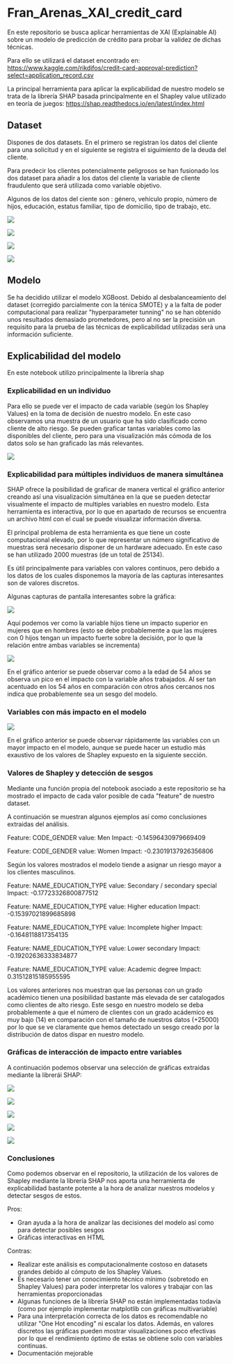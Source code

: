 # Fran_Arenas_XAI_credit_card

En este repositorio se busca aplicar herramientas de XAI (Explainable AI) sobre un modelo de predicción de crédito para probar la validez de dichas técnicas.


Para ello se utilizará el dataset encontrado en: https://www.kaggle.com/rikdifos/credit-card-approval-prediction?select=application_record.csv


La principal herramienta para aplicar la explicabilidad de nuestro modelo se trata de la librería SHAP basada principalmente en el Shapley value utilizado en teoría de juegos: https://shap.readthedocs.io/en/latest/index.html

## Dataset

Dispones de dos datasets. En el primero se registran los datos del cliente para una solicitud y en el siguiente se registra el siguimiento de la deuda del cliente.


Para predecir los clientes potencialmente peligrosos se han fusionado los dos dataset para añadir a los datos del cliente la variable de cliente fraudulento que será utilizada como variable objetivo.


Algunos de los datos del ciente son : género, vehículo propio, número de hijos, educación, estatus familiar, tipo de domicilio, tipo de trabajo, etc.

![](images/clientspng.png)

![](images/jobs.png)

![](images/Male_Female.png)

![](images/education.png)




## Modelo


Se ha decidido utilizar el modelo XGBoost. Debido al desbalanceamiento del dataset (corregido parcialmente con la ténica SMOTE) y a la falta de poder computacional para realizar "hyperparameter tunning" no se han obtenido unos resultados demasiado prometedores, pero al no ser la precisión un requisito para la prueba de las técnicas de explicabilidad utilizadas serà una información suficiente.


## Explicabilidad del modelo

En este notebook utilizo principalmente la librería shap

### Explicabilidad en un individuo
 Para ello se puede ver el impacto de cada variable (según los Shapley Values) en la toma de decisión de nuestro modelo. En este caso observamos una muestra de un usuario que ha sido clasificado como cliente de alto riesgo. Se pueden graficar tantas variables como las disponibles del cliente, pero para una visualización más cómoda de los datos solo se han graficado las más relevantes.
 
![](images/Importance.png)

### Explicabilidad para múltiples individuos de manera simultánea
SHAP ofrece la posibilidad de graficar de manera vertical el gráfico anterior creando así una visualización simultánea en la que se pueden detectar visualmente el impacto de multiples variables en nuestro modelo. Esta herramienta es interactiva, por lo que en apartado de recursos se encuentra un archivo html con el cual se puede visualizar información diversa. 


El principal problema de esta herramienta es que tiene un coste computacional elevado, por lo que representar un número significativo de muestras será necesario disponer de un hardware adecuado. En este caso se han utilizado 2000 muestras (de un total de 25134).


Es útil principalmente para variables con valores continuos, pero debido a los datos de los cuales disponemos la mayoría de las capturas interesantes son de valores discretos.


Algunas capturas de pantalla interesantes sobre la gráfica:


![](images/Captura1_genero_hijos.PNG)


Aquí podemos ver como la variable hijos tiene un impacto superior en mujeres que en hombres (esto se debe probablemente a que las mujeres con 0 hijos tengan un impacto fuerte sobre la decisión, por lo que la relación entre ambas variables se incrementa)


![](images/Captura2.PNG)

En el gráfico anterior se puede observar como a la edad de 54 años se observa un pico en el impacto con la variable años trabajados. Al ser tan acentuado en los 54 años en comparación con otros años cercanos nos indica que probablemente sea un sesgo del modelo.


### Variables con más impacto en el modelo

![](images/impact.png)

En el gráfico anterior se puede observar rápidamente las variables con un mayor impacto en el modelo, aunque se puede hacer un estudio más exaustivo de los valores de Shapley expuesto en la siguiente sección.

### Valores de Shapley y detección de sesgos
Mediante una función propia del notebook asociado a este repositorio se ha mostrado el impacto de cada valor posible de cada "feature" de nuestro dataset.

A continuación se muestran algunos ejemplos así como conclusiones extraidas del análisis.

Feature: CODE_GENDER	 value: Men	 Impact: -0.14596430979669409

Feature: CODE_GENDER	 value: Women	 Impact: -0.23019137926356806

Según los valores mostrados el modelo tiende a asignar un riesgo mayor a los clientes masculinos.

Feature: NAME_EDUCATION_TYPE	 value: Secondary / secondary special	 Impact: -0.17723326800877512

Feature: NAME_EDUCATION_TYPE	 value: Higher education	 Impact: -0.15397021899685898

Feature: NAME_EDUCATION_TYPE	 value: Incomplete higher	 Impact: -0.1648118817354135

Feature: NAME_EDUCATION_TYPE	 value: Lower secondary	 Impact: -0.19202636333834877

Feature: NAME_EDUCATION_TYPE	 value: Academic degree	 Impact: 0.31512815185955595


Los valores anteriores nos muestran que las personas con un grado académico tienen una posibilidad bastante más elevada de ser catalogados como clientes de alto riesgo. Este sesgo en nuestro modelo se deba probablemente a que el número de clientes con un grado acádemico es muy bajo (14) en comparación con el tamaño de nuestros datos (+25000) por lo que se ve claramente que hemos detectado un sesgo creado por la distribución de datos dispar en nuestro modelo.



### Gráficas de interacción de impacto entre variables 

A continuación podemos observar una selección de gráficas extraidas mediante la librerái SHAP:

![](images/coche.png)

![](images/years.png)

![](images/gender_family.png)

![](images/hijos_genero.png)

![](images/genero.png)

### Conclusiones

Como podemos observar en el repositorio, la utilización de los valores de Shapley mediante la librería SHAP nos aporta una herramienta de explicabilidad bastante potente a la hora de analizar nuestros modelos y detectar sesgos de estos.

Pros:
- Gran ayuda a la hora de analizar las decisiones del modelo así como para detectar posibles sesgos
- Gráficas interactivas en HTML

Contras:
- Realizar este análisis es computacionalmente costoso en datasets grandes debido al cómputo de los Shapley Values.
- Es necesario tener un conocimiento técnico mínimo (sobretodo en Shapley Values) para poder interpretar los valores y trabajar con las herramientas proporcionadas
- Algunas funciones de la librería SHAP no están implementadas todavía (como por ejemplo implementar matplotlib con gráficas multivariable)
- Para una interpretación correcta de los datos es recomendable no utilizar "One Hot encoding" ni escalar los datos. Además, en valores discretos las gráficas pueden mostrar visualizaciones poco efectivas por lo que el rendimiento óptimo de estas se obtiene solo con variables continuas.
- Documentación mejorable
